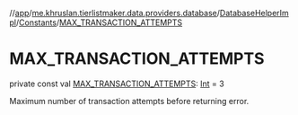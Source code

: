 //[app](../../../../index.md)/[me.khruslan.tierlistmaker.data.providers.database](../../index.md)/[DatabaseHelperImpl](../index.md)/[Constants](index.md)/[MAX_TRANSACTION_ATTEMPTS](-m-a-x_-t-r-a-n-s-a-c-t-i-o-n_-a-t-t-e-m-p-t-s.md)

# MAX_TRANSACTION_ATTEMPTS

private const val [MAX_TRANSACTION_ATTEMPTS](-m-a-x_-t-r-a-n-s-a-c-t-i-o-n_-a-t-t-e-m-p-t-s.md): [Int](https://kotlinlang.org/api/latest/jvm/stdlib/kotlin/-int/index.html) = 3

Maximum number of transaction attempts before returning error.
